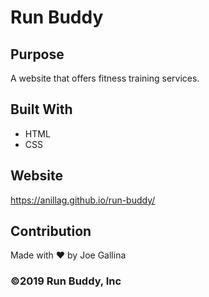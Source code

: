 # Run Buddy

## Purpose
A website that offers fitness training services.

## Built With
* HTML
* CSS

## Website
https://anillag.github.io/run-buddy/

## Contribution
Made with ❤️ by Joe Gallina

### ©️2019 Run Buddy, Inc
